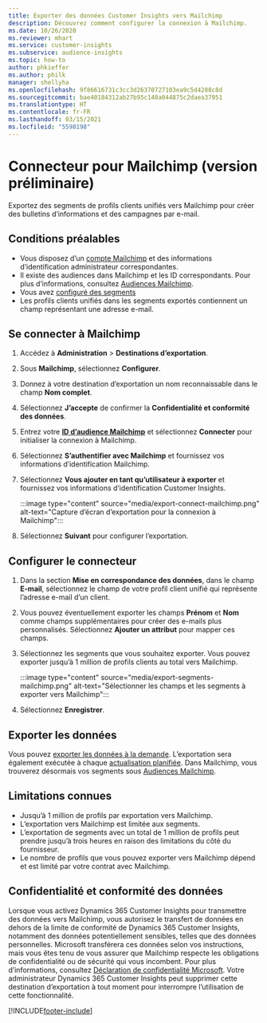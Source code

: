 ```yaml
---
title: Exporter des données Customer Insights vers Mailchimp
description: Découvrez comment configurer la connexion à Mailchimp.
ms.date: 10/26/2020
ms.reviewer: mhart
ms.service: customer-insights
ms.subservice: audience-insights
ms.topic: how-to
author: phkieffer
ms.author: philk
manager: shellyha
ms.openlocfilehash: 9f86616731c3cc3d26370727103ea9c5d4288c8d
ms.sourcegitcommit: bae40184312ab27b95c140a044875c2daea37951
ms.translationtype: HT
ms.contentlocale: fr-FR
ms.lasthandoff: 03/15/2021
ms.locfileid: "5598198"
---
```

# <a name="connector-for-mailchimp-preview"></a>Connecteur pour Mailchimp (version préliminaire)

Exportez des segments de profils clients unifiés vers Mailchimp pour créer des bulletins d’informations et des campagnes par e-mail.

## <a name="prerequisites"></a>Conditions préalables

-   Vous disposez d’un [compte Mailchimp](https://mailchimp.com/) et des informations d’identification administrateur correspondantes.
-   Il existe des audiences dans Mailchimp et les ID correspondants. Pour plus d’informations, consultez [Audiences Mailchimp](https://mailchimp.com/help/create-audience/).
-   Vous avez [configuré des segments](segments.md)
-   Les profils clients unifiés dans les segments exportés contiennent un champ représentant une adresse e-mail.

## <a name="connect-to-mailchimp"></a>Se connecter à Mailchimp

1. Accédez à **Administration** > **Destinations d’exportation**.

1. Sous **Mailchimp**, sélectionnez **Configurer**.

1. Donnez à votre destination d’exportation un nom reconnaissable dans le champ **Nom complet**.

1. Sélectionnez **J’accepte** de confirmer la **Confidentialité et conformité des données**.

1. Entrez votre **[ID d’audience Mailchimp](https://mailchimp.com/help/find-audience-id/)** et sélectionnez **Connecter** pour initialiser la connexion à Mailchimp.

1. Sélectionnez **S’authentifier avec Mailchimp** et fournissez vos informations d’identification Mailchimp.

1. Sélectionnez **Vous ajouter en tant qu’utilisateur à exporter** et fournissez vos informations d’identification Customer Insights.

   :::image type="content" source="media/export-connect-mailchimp.png" alt-text="Capture d’écran d’exportation pour la connexion à Mailchimp":::

1. Sélectionnez **Suivant** pour configurer l’exportation.

## <a name="configure-the-connector"></a>Configurer le connecteur

1. Dans la section **Mise en correspondance des données**, dans le champ **E-mail**, sélectionnez le champ de votre profil client unifié qui représente l’adresse e-mail d’un client. 

1. Vous pouvez éventuellement exporter les champs **Prénom** et **Nom** comme champs supplémentaires pour créer des e-mails plus personnalisés. Sélectionnez **Ajouter un attribut** pour mapper ces champs.

1. Sélectionnez les segments que vous souhaitez exporter. Vous pouvez exporter jusqu’à 1 million de profils clients au total vers Mailchimp.

   :::image type="content" source="media/export-segments-mailchimp.png" alt-text="Sélectionner les champs et les segments à exporter vers Mailchimp":::

1. Sélectionnez **Enregistrer**.

## <a name="export-the-data"></a>Exporter les données

Vous pouvez [exporter les données à la demande](export-destinations.md). L’exportation sera également exécutée à chaque [actualisation planifiée](system.md#schedule-tab). Dans Mailchimp, vous trouverez désormais vos segments sous [Audiences Mailchimp](https://mailchimp.com/help/create-audience/).

## <a name="known-limitations"></a>Limitations connues

- Jusqu’à 1 million de profils par exportation vers Mailchimp.
- L’exportation vers Mailchimp est limitée aux segments.
- L’exportation de segments avec un total de 1 million de profils peut prendre jusqu’à trois heures en raison des limitations du côté du fournisseur. 
- Le nombre de profils que vous pouvez exporter vers Mailchimp dépend et est limité par votre contrat avec Mailchimp.

## <a name="data-privacy-and-compliance"></a>Confidentialité et conformité des données

Lorsque vous activez Dynamics 365 Customer Insights pour transmettre des données vers Mailchimp, vous autorisez le transfert de données en dehors de la limite de conformité de Dynamics 365 Customer Insights, notamment des données potentiellement sensibles, telles que des données personnelles. Microsoft transférera ces données selon vos instructions, mais vous êtes tenu de vous assurer que Mailchimp respecte les obligations de confidentialité ou de sécurité qui vous incombent. Pour plus d’informations, consultez [Déclaration de confidentialité Microsoft](https://go.microsoft.com/fwlink/?linkid=396732).
Votre administrateur Dynamics 365 Customer Insights peut supprimer cette destination d’exportation à tout moment pour interrompre l’utilisation de cette fonctionnalité.


[!INCLUDE[footer-include](../includes/footer-banner.md)]